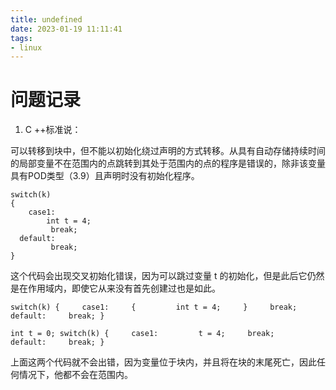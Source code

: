 ```yaml
---
title: undefined
date: 2023-01-19 11:11:41
tags:
- linux
---
```


# 问题记录

1. C ++标准说：

可以转移到块中，但不能以初始化绕过声明的方式转移。从具有自动存储持续时间的局部变量不在范围内的点跳转到其处于范围内的点的程序是错误的，除非该变量具有POD类型（3.9）且声明时没有初始化程序。

```
switch(k) 
{
    case1:
    	int t = 4;  
 	  	 break;    
  default:
   		 break;
}
```

这个代码会出现交叉初始化错误，因为可以跳过变量 t 的初始化，但是此后它仍然是在作用域内，即使它从来没有首先创建过也是如此。

```
switch(k) {     case1:     {         int t = 4;     }     break;     default:     break; }
```

```
int t = 0; switch(k) {     case1:         t = 4;     break;     default:     break; }
```

上面这两个代码就不会出错，因为变量位于块内，并且将在块的末尾死亡，因此任何情况下，他都不会在范围内。
